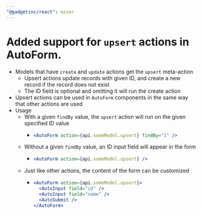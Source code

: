 ```yaml
---
"@gadgetinc/react": minor
---
```


# Added support for `upsert` actions in AutoForm.

- Models that have `create` and `update` actions get the `upsert` meta-action
  - Upsert actions update records with given ID, and create a new record if the record does not exist
  - The ID field is optional and omitting it will run the create action
- Upsert actions can be used in `AutoForm` components in the same way that other actions are used
- Usage
  - With a given `findBy` value, the `upsert` action will run on the given specified ID value
    - ```jsx
      <AutoForm action={api.someModel.upsert} findBy="1" />
      ```
  - Without a given `findBy` value, an ID input field will appear in the form
    - ```jsx
      <AutoForm action={api.someModel.upsert} />
      ```
  - Just like other actions, the content of the form can be customized
    - ```jsx
      <AutoForm action={api.someModel.upsert}>
        <AutoInput field="id" />
        <AutoInput field="name" />
        <AutoSubmit />
      </AutoForm>
      ```
